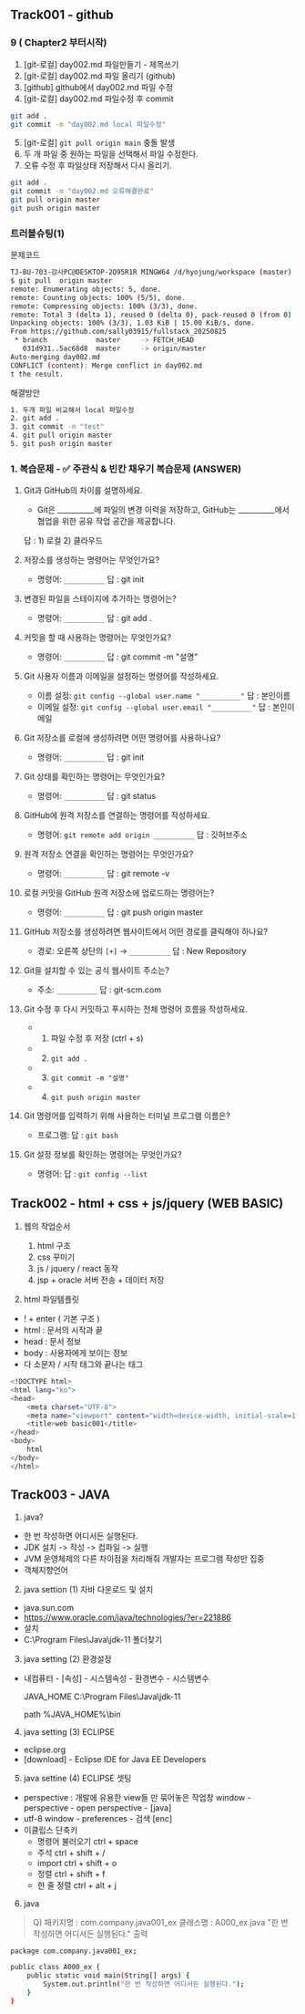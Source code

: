 ## Track001 -  github

### 9 ( Chapter2 부터시작)
1. [git-로컬] day002.md 파일만들기 - 제목쓰기
2. [git-로컬] day002.md 파일 올리기 (github)
3. [github]  github에서 day002.md 파일 수정
4. [git-로컬] day002.md 파일수정 후 commit
```bash
git add .
git commit -m "day002.md local 파일수정"
```
5. [git-로컬] `git pull origin main` 충돌 발생
6. 두 개 파일 중 원하는 파일을 선택해서 파일 수정한다.
7. 오류 수정 후 파일상태 저장해서 다시 올리기.
```bash
git add .
git commit -m "day002.md 오류해결완료"
git pull origin master
git push origin master
```

### 트러블슈팅(1)

문제코드
```bash
TJ-BU-703-강사PC@DESKTOP-2Q95R1R MINGW64 /d/hyojung/workspace (master)
$ git pull  origin master 
remote: Enumerating objects: 5, done.
remote: Counting objects: 100% (5/5), done.
remote: Compressing objects: 100% (3/3), done.
remote: Total 3 (delta 1), reused 0 (delta 0), pack-reused 0 (from 0)     
Unpacking objects: 100% (3/3), 1.03 KiB | 15.00 KiB/s, done.
From https://github.com/sally03915/fullstack_20250825
 * branch            master     -> FETCH_HEAD
   031d931..5ac68d8  master     -> origin/master
Auto-merging day002.md
CONFLICT (content): Merge conflict in day002.md
t the result.
```

해결방안
```bash
1. 두개 파일 비교해서 local 파일수정
2. git add .
3. git commit -m "test"
4. git pull origin master
5. git push origin master
```

### 1. 복습문제 - ✅ 주관식 & 빈칸 채우기 복습문제 (ANSWER)

1. Git과 GitHub의 차이를 설명하세요.  
   - Git은 __________에 파일의 변경 이력을 저장하고, 
     GitHub는 __________에서 협업을 위한 공유 작업 공간을 제공합니다.

   답 : 1) 로컬    2) 클라우드

2. 저장소를 생성하는 명령어는 무엇인가요?  
   - 명령어: `__________`
    답 : git init 

3. 변경된 파일을 스테이지에 추가하는 명령어는?  
   - 명령어: `__________`
    답 : git  add .

4. 커밋을 할 때 사용하는 명령어는 무엇인가요?  
   - 명령어: `__________`
    답 : git  commit  -m "설명"

5. Git 사용자 이름과 이메일을 설정하는 명령어를 작성하세요.  
   - 이름 설정: `git config --global user.name "__________"`  답 : 본인이름
   - 이메일 설정: `git config --global user.email "__________"`  답 : 본인이메일

6. Git 저장소를 로컬에 생성하려면 어떤 명령어를 사용하나요?  
   - 명령어: `__________`
   답 : git init

7. Git 상태를 확인하는 명령어는 무엇인가요?  
   - 명령어: `__________`
   답 : git status


8. GitHub에 원격 저장소를 연결하는 명령어를 작성하세요.  
   - 명령어: `git remote add origin __________`
                                답 : 깃허브주소

9. 원격 저장소 연결을 확인하는 명령어는 무엇인가요?  
   - 명령어: `__________`
   답 : git remote  -v

10. 로컬 커밋을 GitHub 원격 저장소에 업로드하는 명령어는?  
    - 명령어: `__________`
   답 : git push origin master

11. GitHub 저장소를 생성하려면 웹사이트에서 어떤 경로를 클릭해야 하나요?  
    - 경로: 오른쪽 상단의 `[+]` → `__________`
    답 : New Repository

12. Git을 설치할 수 있는 공식 웹사이트 주소는?  
    - 주소: `__________`
    답 : git-scm.com

13. Git 수정 후 다시 커밋하고 푸시하는 전체 명령어 흐름을 작성하세요.  
    - 1) 파일 수정 후 저장 (ctrl + s)  
    - 2) `git add .`  
    - 3) `git commit -m "설명"`    
    - 4) `git push origin master`

14. Git 명령어를 입력하기 위해 사용하는 터미널 프로그램 이름은?  
    - 프로그램: 답 : `git bash`

15. Git 설정 정보를 확인하는 명령어는 무엇인가요?  
    - 명령어: 답 : `git config --list`
 




 
## Track002 - html + css + js/jquery (WEB BASIC) 
1. 웹의 작업순서
    1) html 구조
    2) css 꾸미기
    3) js / jquery / react 동작
    4) jsp + oracle 서버 전송 + 데이터 저장

2. html 파일템플릿
- ! + enter ( 기본 구조 )
- html : 문서의 시작과 끝
- head : 문서 정보
- body : 사용자에게 보이는 정보
- 다 소문자 / 시작 태그와 끝나는 태그

```bash
<!DOCTYPE html>
<html lang="ko">
<head>
    <meta charset="UTF-8">
    <meta name="viewport" content="width=device-width, initial-scale=1.0">
    <title>web basic001</title>
</head>
<body>
    html
</body>
</html>
```



 
## Track003 - JAVA

1. java?
- 한 번 작성하면 어디서든 실행된다.
- JDK 설치 -> 작성 -> 컴파일 -> 실행
- JVM 운영체제의 다른 차이점을 처리해줘 개발자는 프로그램 작성만 집중
- 객체지향언어

2. java settion (1) 자바 다운로드 및 설치
- java.sun.com
- https://www.oracle.com/java/technologies/?er=221886
- 설치
- C:\Program Files\Java\jdk-11 폴더찾기

3. java setting (2) 환경설정
- 내컴퓨터 - [속성] - 시스템속성 - 환경변수 - 시스템변수

    JAVA_HOME   C:\Program Files\Java\jdk-11

    path        %JAVA_HOME%\bin

4. java setting (3) ECLIPSE
- eclipse.org
- [download] - Eclipse IDE for Java EE Developers

5. java settine (4) ECLIPSE 셋팅
- perspective : 개발에 유용한 view들 만 묶어놓은 작업창
    window - perspective - open perspective - [java]
- utf-8
    window - preferences - 검색 [enc]
- 이클립스 단축키
    - 명령어 불러오기   ctrl + space
    - 주석            ctrl + shift + /
    - import         ctrl + shift + o
    - 정렬            ctrl + shift + f
    - 한 줄 정렬       ctrl + alt + j

6. java

> Q)    패키지명 : com.company.java001_ex 
>       클래스명 : A000_ex.java
>       "한 번 작성하면 어디서든 실행된다." 출력

```bash
package com.company.java001_ex;

public class A000_ex {
	public static void main(String[] args) {
		System.out.println("한 번 작성하면 어디서든 실행된다.");
	}
}
```
